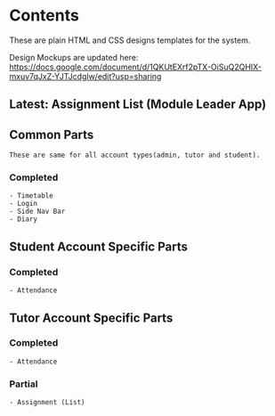 # Contents

These are plain HTML and CSS designs templates for the system.

Design Mockups are updated here: https://docs.google.com/document/d/1QKUtEXrf2pTX-OiSuQ2QHIX-mxuv7qJxZ-YJTJcdglw/edit?usp=sharing

## Latest: Assignment List (Module Leader App)

## Common Parts

    These are same for all account types(admin, tutor and student).

### Completed

    - Timetable
    - Login
    - Side Nav Bar
    - Diary

## Student Account Specific Parts

### Completed

    - Attendance

## Tutor Account Specific Parts

### Completed

    - Attendance

### Partial

    - Assignment (List)